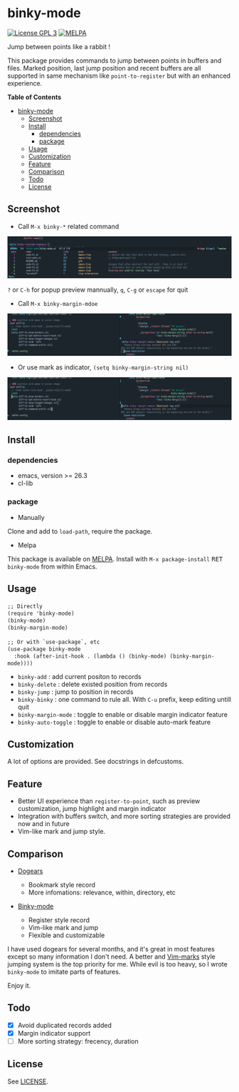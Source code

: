 # binky-mode

[![License GPL 3](https://img.shields.io/badge/license-GPL_3-green.svg?style=flat)](LICENSE)
[![MELPA](http://melpa.org/packages/binky-mode-badge.svg)](http://melpa.org/#/binky-mode)

Jump between points like a rabbit !

This package provides commands to jump between points in buffers and files.
Marked position, last jump position and recent buffers are all supported in
same mechanism like `point-to-register` but with an enhanced experience.

<!-- markdown-toc start -->

**Table of Contents**

- [binky-mode](#binky-mode)
  - [Screenshot](#screenshot)
  - [Install](#install)
    - [dependencies](#dependencies)
    - [package](#package)
  - [Usage](#usage)
  - [Customization](#customization)
  - [Feature](#feature)
  - [Comparison](#comparison)
  - [Todo](#todo)
  - [License](#license)

<!-- markdown-toc end -->

## Screenshot

- Call `M-x binky-*` related command

![binky with preview](image/binky-preview.png)

`?` or `C-h` for popup preview mannually, `q`, `C-g` or `escape` for quit

- Call `M-x binky-margin-mdoe`

![margin with sign](image/margin-with-sign.png)

- Or use mark as indicator, `(setq binky-margin-string nil)`

![margin with mark](image/margin-with-mark.png)

## Install

### dependencies

- emacs, version >= 26.3
- cl-lib

### package

- Manually

Clone and add to `load-path`, require the package.

- Melpa

This package is available on [MELPA][melpa].
Install with `M-x package-install` <kbd>RET</kbd> `binky-mode` from within Emacs.

## Usage

```elisp
;; Directly
(require 'binky-mode)
(binky-mode)
(binky-margin-mode)

;; Or with `use-package`, etc
(use-package binky-mode
  :hook (after-init-hook . (lambda () (binky-mode) (binky-margin-mode))))
```

- `binky-add` : add current positon to records
- `binky-delete` : delete existed position from records
- `binky-jump` : jump to position in records
- `binky-binky` : one command to rule all. With `C-u` prefix, keep editing untill quit
- `binky-margin-mode` : toggle to enable or disable margin indicator feature
- `binky-auto-toggle` : toggle to enable or disable auto-mark feature

## Customization

A lot of options are provided. See docstrings in defcustoms.

## Feature

- Better UI experience than `register-to-point`, such as preview customization, jump highlight and margin indicator
- Integration with buffers switch, and more sorting strategies are provided now and in future
- Vim-like mark and jump style.

## Comparison

- [Dogears](https://github.com/alphapapa/dogears.el)

  - Bookmark style record
  - More infomations: relevance, within, directory, etc

- [Binky-mode](https://github.com/liuyinz/binky-mode)

  - Register style record
  - Vim-like mark and jump
  - Flexible and customizable

I have used dogears for several months, and it's great in most features except so many information
I don't need. A better and [Vim-marks](https://vim.fandom.com/wiki/Using_marks) style jumping system is the top priority for me.
While evil is too heavy, so I wrote `binky-mode` to imitate parts of features.

Enjoy it.

## Todo

- [x] Avoid duplicated records added
- [x] Margin indicator support
- [ ] More sorting strategy: frecency, duration

## License

See [LICENSE](LICENSE).

[melpa]: http://melpa.org/#/binky-mode
